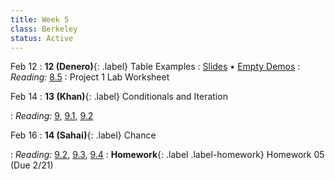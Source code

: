 ```yaml
---
title: Week 5
class: Berkeley
status: Active
---
```


Feb 12
: **12 (Denero)**{: .label} Table Examples
   : [Slides](https://docs.google.com/presentation/d/1Fax7tlr6ruveRTp3sA-AIZvLR7xcJv7Ds3dGqnoh0cI/edit?usp=sharing) &#8226; [Empty Demos](https://data8.datahub.berkeley.edu/hub/user-redirect/git-pull?repo=https%3A%2F%2Fgithub.com%2Fdata-8%2Fmaterials-sp24&urlpath=tree%2Fmaterials-sp24%2Flec%2Flec12%2Flec12-empty.ipynb&branch=main)
: *Reading:* [8.5](https://inferentialthinking.com/chapters/08/5/Bike_Sharing_in_the_Bay_Area.html)
 : Project 1 Lab Worksheet

Feb 14
: **13 (Khan)**{: .label} Conditionals and Iteration
 <!-- : [Slides](#) &#8226; [Demos](#) &#8226; [Blank Demos](#) -->
: *Reading:* [9](https://inferentialthinking.com/chapters/09/Randomness.html), [9.1](https://inferentialthinking.com/chapters/09/1/Conditional_Statements.html), [9.2](https://inferentialthinking.com/chapters/09/2/Iteration.html)

Feb 16
: **14 (Sahai)**{: .label} Chance
 <!-- : [Slides](#) &#8226; [Demos](#) &#8226; [Blank Demos](#) -->
: *Reading:* [9.2](https://inferentialthinking.com/chapters/09/2/Iteration.html), [9.3](https://inferentialthinking.com/chapters/09/3/Simulation.html), [9.4](https://inferentialthinking.com/chapters/09/4/Monty_Hall_Problem.html)
: **Homework**{: .label .label-homework} Homework 05 (Due 2/21)